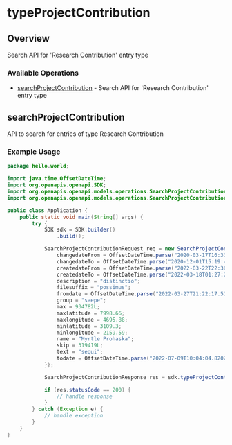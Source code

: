 # typeProjectContribution

## Overview

Search API for 'Research Contribution' entry type

### Available Operations

* [searchProjectContribution](#searchprojectcontribution) - Search API for 'Research Contribution' entry type

## searchProjectContribution

API to search for entries of type Research Contribution

### Example Usage

```java
package hello.world;

import java.time.OffsetDateTime;
import org.openapis.openapi.SDK;
import org.openapis.openapi.models.operations.SearchProjectContributionRequest;
import org.openapis.openapi.models.operations.SearchProjectContributionResponse;

public class Application {
    public static void main(String[] args) {
        try {
            SDK sdk = SDK.builder()
                .build();

            SearchProjectContributionRequest req = new SearchProjectContributionRequest() {{
                changedateFrom = OffsetDateTime.parse("2020-03-17T16:33:05.600Z");
                changedateTo = OffsetDateTime.parse("2020-12-01T15:19:42.661Z");
                createdateFrom = OffsetDateTime.parse("2022-03-22T22:36:08.652Z");
                createdateTo = OffsetDateTime.parse("2022-03-18T01:27:23.704Z");
                description = "distinctio";
                filesuffix = "possimus";
                fromdate = OffsetDateTime.parse("2022-03-27T21:22:17.518Z");
                group = "saepe";
                max = 934782L;
                maxlatitude = 7998.66;
                maxlongitude = 4695.88;
                minlatitude = 3109.3;
                minlongitude = 2159.59;
                name = "Myrtle Prohaska";
                skip = 319419L;
                text = "sequi";
                todate = OffsetDateTime.parse("2022-07-09T10:04:04.820Z");
            }};            

            SearchProjectContributionResponse res = sdk.typeProjectContribution.searchProjectContribution(req);

            if (res.statusCode == 200) {
                // handle response
            }
        } catch (Exception e) {
            // handle exception
        }
    }
}
```
